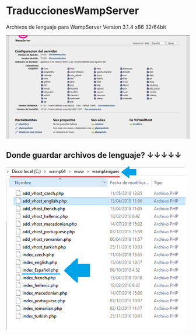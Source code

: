 # TraduccionesWampServer
Archivos de lenguaje para WampServer Version 3.1.4  x86 32/64bit

![index.php WAMP ES](/images/indexWampES.PNG)
## Donde guardar archivos de lenguaje? ↓↓↓↓↓ 

![Donde guardar archivos de lenguaje](/images/Directorio.png)
